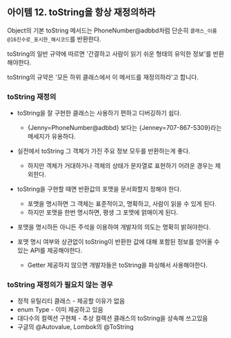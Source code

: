 
## 아이템 12. toString을 항상 재정의하라
Object의 기본 toString 메서드는 PhoneNumber@adbbd처럼 단순히 `클래스_이름@16진수로_표시한_해시코드`를 반환한다.

toString의 일반 규약에 따르면 '간결하고 사람이 읽기 쉬운 형태의 유익한 정보'를 반환해야한다.

toString의 규약은 '모든 하위 클래스에서 이 메서드를 재정의하라'고 합니다.

### toString 재정의
- toString을 잘 구현한 클래스는 사용하기 편하고 디버깅하기 쉽다.
   - {Jenny=PhoneNumber@adbbd} 보다는 {Jenney=707-867-5309}라는 메세지가 유용하다.
   
- 실전에서 toString 그 객체가 가진 주요 정보 모두를 반환하는게 좋다.
   - 하지만 객체가 거대하거나 객체의 상태가 문자열로 표현하기 어려운 경우는 제외한다.

- toString을 구현할 때면 반환값의 포맷을 문서화할지 정해야 한다.
   - 포맷을 명시하면 그 객체는 표준적이고, 명확하고, 사람이 읽을 수 있게 된다.
   - 하지만 포맷을 한번 명시하면, 평생 그 포맷에 얽매이게 된다.
   
- 포맷을 명시하든 아니든 주석을 이용하여 개발자의 의도는 명확히 밝혀야한다.

- 포맷 명시 여부와 상관없이 toString이 반환한 값에 대해 포함된 정보를 얻어올 수 있는 API를 제공해야한다.
   - Getter 제공하지 않으면 개발자들은 toString을 파싱해서 사용해야한다.

### toString 재정의가 필요치 않는 경우
- 정적 유틸리티 클래스 - 제공할 이유가 없음
- enum Type - 이미 제공하고 있음
- 대다수의 컬렉션 구현체 - 추상 컬렉션 클래스의 toString을 상속해 쓰고있음
- 구글의 @Autovalue, Lombok의 @ToString
